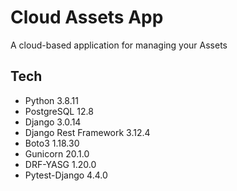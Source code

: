 # Cloud Assets App
A cloud-based application for managing your Assets


## Tech
- Python 3.8.11
- PostgreSQL 12.8
- Django 3.0.14
- Django Rest Framework 3.12.4
- Boto3 1.18.30
- Gunicorn 20.1.0
- DRF-YASG 1.20.0
- Pytest-Django 4.4.0
